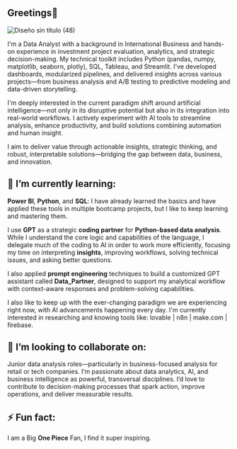 ## Greetings👋

![Diseño sin título (48)](https://github.com/user-attachments/assets/c87c6bb2-de03-460b-aae6-78ba92d90096)


I'm a Data Analyst with a background in International Business and hands-on experience in investment project evaluation, analytics, and strategic decision-making. My technical toolkit includes Python (pandas, numpy, matplotlib, seaborn, plotly), SQL, Tableau, and Streamlit. I've developed dashboards, modularized pipelines, and delivered insights across various projects—from business analysis and A/B testing to predictive modeling and data-driven storytelling.

I'm deeply interested in the current paradigm shift around artificial intelligence—not only in its disruptive potential but also in its integration into real-world workflows. I actively experiment with AI tools to streamline analysis, enhance productivity, and build solutions combining automation and human insight.

I aim to deliver value through actionable insights, strategic thinking, and robust, interpretable solutions—bridging the gap between data, business, and innovation.

## 🌱 I’m currently learning:

**Power BI**, **Python**, and **SQL**: I have already learned the basics and have applied these tools in multiple bootcamp projects, but I like to keep learning and mastering them. 

I use **GPT** as a strategic **coding partner** for **Python-based data analysis**. While I understand the core logic and capabilities of the language, I delegate much of the coding to AI in order to work more efficiently, focusing my time on interpreting **insights**, improving workflows, solving technical issues, and asking better questions. 

I also applied **prompt engineering** techniques to build a customized GPT assistant called **Data_Partner**, designed to support my analytical workflow with context-aware responses and problem-solving capabilities.

I also like to keep up with the ever-changing paradigm we are experiencing right now, with AI advancements happening every day. I'm currently interested in researching and knowing tools like: lovable | n8n | make.com | firebase.

## 👯 I’m looking to collaborate on:

Junior data analysis roles—particularly in business-focused analysis for retail or tech companies. I’m passionate about data analytics, AI, and business intelligence as powerful, transversal disciplines. I’d love to contribute to decision-making processes that spark action, improve operations, and deliver measurable results.

## ⚡ Fun fact: 

I am a Big **One Piece** Fan, I find it super inspiring. 
